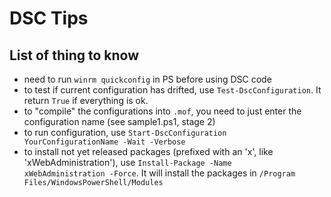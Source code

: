 DSC Tips
=============
List of thing to know
-------------

-  need to run <code>winrm quickconfig</code> in PS before using DSC code
- to test if current configuration has drifted, use <code>Test-DscConfiguration</code>. It return <code>True</code> if everything is ok.
- to "compile" the configurations into <code>.mof</code>, you need to just enter the configuration name (see sample1.ps1, stage 2)
- to run configuration, use <code>Start-DscConfiguration YourConfigurationName -Wait -Verbose</code>
- to install not yet released packages (prefixed with an 'x', like 'xWebAdministration'), use <code>Install-Package -Name xWebAdministration -Force</code>. It will install the packages in <code>/Program Files/WindowsPowerShell/Modules</code>
